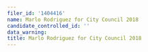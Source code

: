 ```yaml
---
filer_id: '1404416'
name: Marlo Rodriguez for City Council 2018
candidate_controlled_id: ''
data_warning:
title: Marlo Rodriguez for City Council 2018
---
```

